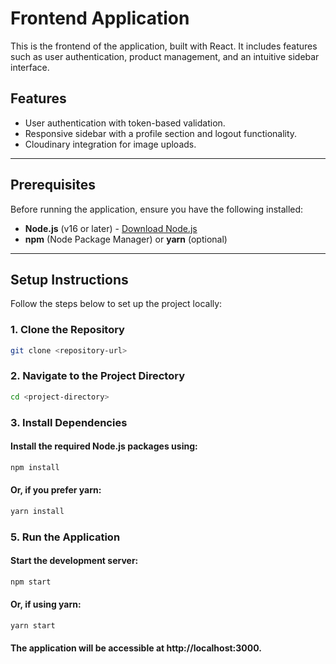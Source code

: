 # Frontend Application

This is the frontend of the application, built with React. It includes features such as user authentication, product management, and an intuitive sidebar interface.

## Features

- User authentication with token-based validation.
- Responsive sidebar with a profile section and logout functionality.
- Cloudinary integration for image uploads.

---

## Prerequisites

Before running the application, ensure you have the following installed:

- **Node.js** (v16 or later) - [Download Node.js](https://nodejs.org/)
- **npm** (Node Package Manager) or **yarn** (optional)

---

## Setup Instructions

Follow the steps below to set up the project locally:

### 1. Clone the Repository

```bash
git clone <repository-url>
```

### 2. Navigate to the Project Directory

```bash
cd <project-directory>
```

### 3. Install Dependencies
#### Install the required Node.js packages using:

```bash
npm install
```

#### Or, if you prefer yarn:

```bash
yarn install
```

### 5. Run the Application
#### Start the development server:

```bash
npm start
```

#### Or, if using yarn:

```bash
yarn start
```

#### The application will be accessible at http://localhost:3000.
